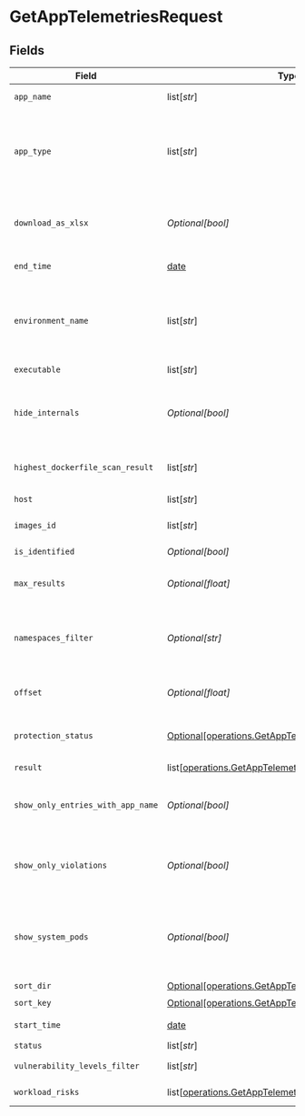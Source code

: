 # GetAppTelemetriesRequest


## Fields

| Field                                                                                                                      | Type                                                                                                                       | Required                                                                                                                   | Description                                                                                                                |
| -------------------------------------------------------------------------------------------------------------------------- | -------------------------------------------------------------------------------------------------------------------------- | -------------------------------------------------------------------------------------------------------------------------- | -------------------------------------------------------------------------------------------------------------------------- |
| `app_name`                                                                                                                 | list[*str*]                                                                                                                | :heavy_minus_sign:                                                                                                         | Defined App name                                                                                                           |
| `app_type`                                                                                                                 | list[*str*]                                                                                                                | :heavy_minus_sign:                                                                                                         | Empty string means no filtering. "UNDEFINED" means telemetries with no App type                                            |
| `download_as_xlsx`                                                                                                         | *Optional[bool]*                                                                                                           | :heavy_minus_sign:                                                                                                         | When true, the API will return an xlsx file, and pagination will be ignored                                                |
| `end_time`                                                                                                                 | [date](https://docs.python.org/3/library/datetime.html#date-objects)                                                       | :heavy_check_mark:                                                                                                         | End date of the query                                                                                                      |
| `environment_name`                                                                                                         | list[*str*]                                                                                                                | :heavy_minus_sign:                                                                                                         | Empty string means no filtering. "UNDEFINED" means telemetries with no App type                                            |
| `executable`                                                                                                               | list[*str*]                                                                                                                | :heavy_minus_sign:                                                                                                         | N/A                                                                                                                        |
| `hide_internals`                                                                                                           | *Optional[bool]*                                                                                                           | :heavy_minus_sign:                                                                                                         | When true, the API will filter out "OS Internal" and "User OS Internal" App types                                          |
| `highest_dockerfile_scan_result`                                                                                           | list[*str*]                                                                                                                | :heavy_minus_sign:                                                                                                         | Highest DockerfileScan Result                                                                                              |
| `host`                                                                                                                     | list[*str*]                                                                                                                | :heavy_minus_sign:                                                                                                         | Defined host name                                                                                                          |
| `images_id`                                                                                                                | list[*str*]                                                                                                                | :heavy_minus_sign:                                                                                                         | Array of images id                                                                                                         |
| `is_identified`                                                                                                            | *Optional[bool]*                                                                                                           | :heavy_minus_sign:                                                                                                         | app is identified filter                                                                                                   |
| `max_results`                                                                                                              | *Optional[float]*                                                                                                          | :heavy_minus_sign:                                                                                                         | The number of entries to return (pagination)                                                                               |
| `namespaces_filter`                                                                                                        | *Optional[str]*                                                                                                            | :heavy_minus_sign:                                                                                                         | namespace filter. a base 64 representation of a list of NamespacesFilter definition object                                 |
| `offset`                                                                                                                   | *Optional[float]*                                                                                                          | :heavy_minus_sign:                                                                                                         | Return entries from this offset (pagination)                                                                               |
| `protection_status`                                                                                                        | [Optional[operations.GetAppTelemetriesProtectionStatus]](undefined/models/operations/getapptelemetriesprotectionstatus.md) | :heavy_minus_sign:                                                                                                         | When true, the API will return only protected pods                                                                         |
| `result`                                                                                                                   | list[[operations.GetAppTelemetriesResult](undefined/models/operations/getapptelemetriesresult.md)]                         | :heavy_minus_sign:                                                                                                         | app result filter                                                                                                          |
| `show_only_entries_with_app_name`                                                                                          | *Optional[bool]*                                                                                                           | :heavy_minus_sign:                                                                                                         | When true, the telemetries API will only return entries with the App name                                                  |
| `show_only_violations`                                                                                                     | *Optional[bool]*                                                                                                           | :heavy_minus_sign:                                                                                                         | When true, the API will only return entries that violate the active policy                                                 |
| `show_system_pods`                                                                                                         | *Optional[bool]*                                                                                                           | :heavy_minus_sign:                                                                                                         | When true, the telemetries API will also return workloads that are part of the Kubernetes system                           |
| `sort_dir`                                                                                                                 | [Optional[operations.GetAppTelemetriesSortDir]](undefined/models/operations/getapptelemetriessortdir.md)                   | :heavy_minus_sign:                                                                                                         | sorting direction                                                                                                          |
| `sort_key`                                                                                                                 | [Optional[operations.GetAppTelemetriesSortKey]](undefined/models/operations/getapptelemetriessortkey.md)                   | :heavy_check_mark:                                                                                                         | sort key                                                                                                                   |
| `start_time`                                                                                                               | [date](https://docs.python.org/3/library/datetime.html#date-objects)                                                       | :heavy_check_mark:                                                                                                         | Start date of the query                                                                                                    |
| `status`                                                                                                                   | list[*str*]                                                                                                                | :heavy_minus_sign:                                                                                                         | App status                                                                                                                 |
| `vulnerability_levels_filter`                                                                                              | list[*str*]                                                                                                                | :heavy_minus_sign:                                                                                                         | Highest vulnerability                                                                                                      |
| `workload_risks`                                                                                                           | list[[operations.GetAppTelemetriesWorkloadRisks](undefined/models/operations/getapptelemetriesworkloadrisks.md)]           | :heavy_minus_sign:                                                                                                         | workloadRisk filter                                                                                                        |